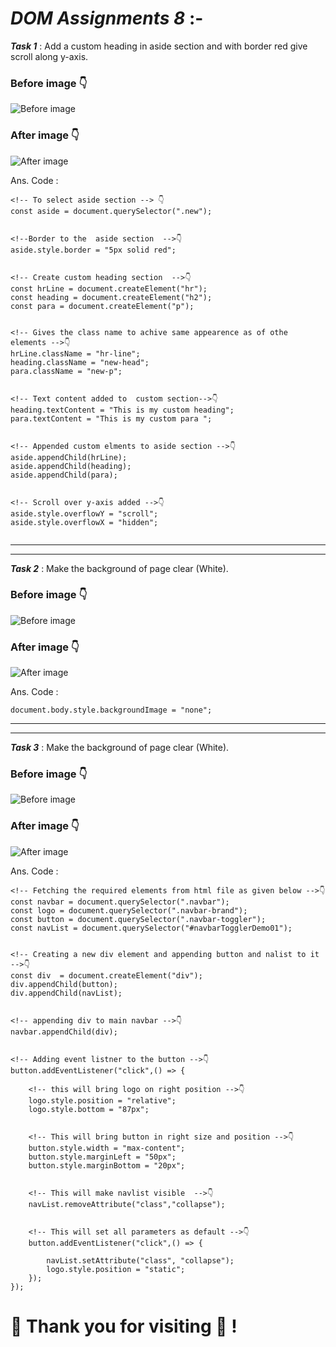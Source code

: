 # ***DOM Assignments 8*** :-

***Task 1*** : Add a custom heading in aside section and with border red give scroll along y-axis.

### Before image 👇
![Before image](./ass8.1-before.png)

### After image 👇
![After image](./ass8.1-after.png)

Ans. Code :

```
<!-- To select aside section --> 👇
const aside = document.querySelector(".new");


<!--Border to the  aside section  -->👇
aside.style.border = "5px solid red";


<!-- Create custom heading section  -->👇
const hrLine = document.createElement("hr");
const heading = document.createElement("h2");
const para = document.createElement("p");


<!-- Gives the class name to achive same appearence as of othe elements -->👇
hrLine.className = "hr-line";
heading.className = "new-head";
para.className = "new-p";


<!-- Text content added to  custom section-->👇
heading.textContent = "This is my custom heading";
para.textContent = "This is my custom para ";


<!-- Appended custom elments to aside section -->👇
aside.appendChild(hrLine);
aside.appendChild(heading);
aside.appendChild(para);


<!-- Scroll over y-axis added -->👇
aside.style.overflowY = "scroll";
aside.style.overflowX = "hidden";


```

___
___
***Task 2*** : Make the background of page clear (White).

### Before image 👇
![Before image](./ass8.2-before.png)

### After image 👇
![After image](./ass8.2-after.png)

Ans. Code :

```
document.body.style.backgroundImage = "none";
```
___
___
***Task 3*** : Make the background of page clear (White).

### Before image 👇
![Before image](./ass8.3-before.png)

### After image 👇
![After image](./ass8.3-after.png)

Ans. Code :

```
<!-- Fetching the required elements from html file as given below -->👇
const navbar = document.querySelector(".navbar");
const logo = document.querySelector(".navbar-brand");
const button = document.querySelector(".navbar-toggler");
const navList = document.querySelector("#navbarTogglerDemo01");


<!-- Creating a new div element and appending button and nalist to it -->👇
const div  = document.createElement("div");
div.appendChild(button);
div.appendChild(navList);


<!-- appending div to main navbar -->👇
navbar.appendChild(div);


<!-- Adding event listner to the button -->👇
button.addEventListener("click",() => {
    
    <!-- this will bring logo on right position -->👇
    logo.style.position = "relative";
    logo.style.bottom = "87px";


    <!-- This will bring button in right size and position -->👇
    button.style.width = "max-content";
    button.style.marginLeft = "50px";
    button.style.marginBottom = "20px";
    

    <!-- This will make navlist visible  -->👇
    navList.removeAttribute("class","collapse");


    <!-- This will set all parameters as default -->👇
    button.addEventListener("click",() => {

        navList.setAttribute("class", "collapse");
        logo.style.position = "static";
    });
});    
```

# **🧡 Thank you for visiting 💚 !**